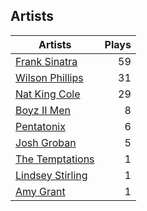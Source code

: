 ## Artists
Artists | Plays 
----- | -----: 
[Frank Sinatra](/artists/frank-sinatra-739) | 59
[Wilson Phillips](/artists/wilson-phillips-29912) | 31
[Nat King Cole](/artists/nat-king-cole-3428) | 29
[Boyz II Men](/artists/boyz-ii-men-40100) | 8
[Pentatonix](/artists/pentatonix-655231) | 6
[Josh Groban](/artists/josh-groban-58260) | 5
[The Temptations](/artists/the-temptations-39740) | 1
[Lindsey Stirling](/artists/lindsey-stirling-780013) | 1
[Amy Grant](/artists/amy-grant-3053) | 1

